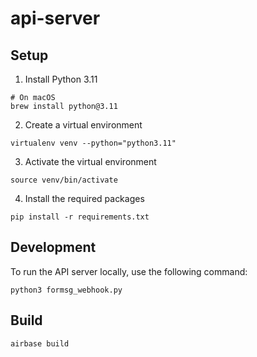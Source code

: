 # api-server


## Setup

1. Install Python 3.11

```shell
# On macOS
brew install python@3.11

```

2. Create a virtual environment

```shell
virtualenv venv --python="python3.11"
```

3. Activate the virtual environment

```shell
source venv/bin/activate
```

4. Install the required packages

```shell
pip install -r requirements.txt
```

## Development

To run the API server locally, use the following command:

```shell
python3 formsg_webhook.py
```

## Build

```shell
airbase build
```
